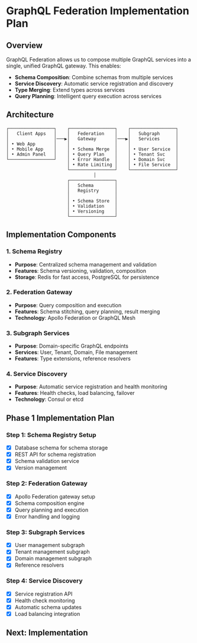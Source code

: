 # GraphQL Federation Implementation Plan

## Overview

GraphQL Federation allows us to compose multiple GraphQL services into a single, unified GraphQL gateway. This enables:

- **Schema Composition**: Combine schemas from multiple services
- **Service Discovery**: Automatic service registration and discovery
- **Type Merging**: Extend types across services
- **Query Planning**: Intelligent query execution across services

## Architecture

```
┌─────────────────┐    ┌─────────────────┐    ┌─────────────────┐
│   Client Apps   │    │   Federation    │    │   Subgraph      │
│                 │───▶│   Gateway       │───▶│   Services      │
│ • Web App       │    │                 │    │                 │
│ • Mobile App    │    │ • Schema Merge  │    │ • User Service  │
│ • Admin Panel   │    │ • Query Plan    │    │ • Tenant Svc    │
└─────────────────┘    │ • Error Handle  │    │ • Domain Svc    │
                       │ • Rate Limiting │    │ • File Service  │
                       └─────────────────┘    └─────────────────┘
                                 │
                       ┌─────────────────┐
                       │   Schema        │
                       │   Registry      │
                       │                 │
                       │ • Schema Store  │
                       │ • Validation    │
                       │ • Versioning    │
                       └─────────────────┘
```

## Implementation Components

### 1. Schema Registry
- **Purpose**: Centralized schema management and validation
- **Features**: Schema versioning, validation, composition
- **Storage**: Redis for fast access, PostgreSQL for persistence

### 2. Federation Gateway
- **Purpose**: Query composition and execution
- **Features**: Schema stitching, query planning, result merging
- **Technology**: Apollo Federation or GraphQL Mesh

### 3. Subgraph Services
- **Purpose**: Domain-specific GraphQL endpoints
- **Services**: User, Tenant, Domain, File management
- **Features**: Type extensions, reference resolvers

### 4. Service Discovery
- **Purpose**: Automatic service registration and health monitoring
- **Features**: Health checks, load balancing, failover
- **Technology**: Consul or etcd

## Phase 1 Implementation Plan

### Step 1: Schema Registry Setup
- [x] Database schema for schema storage
- [x] REST API for schema registration
- [x] Schema validation service
- [x] Version management

### Step 2: Federation Gateway
- [x] Apollo Federation gateway setup
- [x] Schema composition engine
- [x] Query planning and execution
- [x] Error handling and logging

### Step 3: Subgraph Services
- [x] User management subgraph
- [x] Tenant management subgraph
- [x] Domain management subgraph
- [x] Reference resolvers

### Step 4: Service Discovery
- [x] Service registration API
- [x] Health check monitoring
- [x] Automatic schema updates
- [x] Load balancing integration

## Next: Implementation
